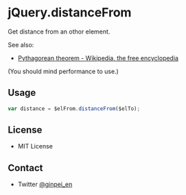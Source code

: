 # jQuery.distanceFrom

Get distance from an othor element.

See also:

* [Pythagorean theorem - Wikipedia, the free encyclopedia](http://en.wikipedia.org/wiki/Pythagorean_theorem)

(You should mind performance to use.)

## Usage

```js
var distance = $elFrom.distanceFrom($elTo);
```

## License

* MIT License

## Contact

* Twitter [@ginpei_en](https://twitter.com/ginpei_en)
